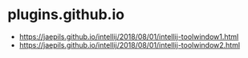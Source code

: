 # plugins.github.io

* https://jaepils.github.io/intellij/2018/08/01/intellij-toolwindow1.html
* https://jaepils.github.io/intellij/2018/08/01/intellij-toolwindow2.html
